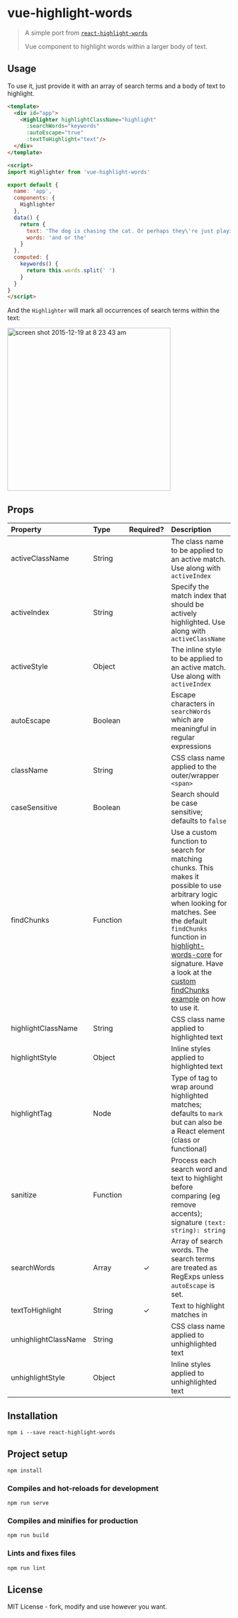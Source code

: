 # vue-highlight-words

> A simple port from [`react-highlight-words`](https://github.com/bvaughn/react-highlight-words)
>
> Vue component to highlight words within a larger body of text.

## Usage

To use it, just provide it with an array of search terms and a body of text to highlight.

```html
<template>
  <div id="app">
    <Highlighter highlightClassName="highlight"
      :searchWords="keywords"
      :autoEscape="true"
      :textToHighlight="text"/>
  </div>
</template>

<script>
import Highlighter from 'vue-highlight-words'

export default {
  name: 'app',
  components: {
    Highlighter
  },
  data() {
    return {
      text: 'The dog is chasing the cat. Or perhaps they\'re just playing?',
      words: 'and or the'
    }
  },
  computed: {
    keywords() {
      return this.words.split(' ')
    }
  }
}
</script>
```

And the `Highlighter` will mark all occurrences of search terms within the text:

<img width="368" alt="screen shot 2015-12-19 at 8 23 43 am" src="https://cloud.githubusercontent.com/assets/29597/11914033/e3c319f6-a629-11e5-896d-1a5ce22c9ea2.png">

## Props

| Property             | Type          | Required? | Description                                                                                                                                                                                                                                                                                                                                                        |
| :------------------- | :------------ | :-------: | :----------------------------------------------------------------------------------------------------------------------------------------------------------------------------------------------------------------------------------------------------------------------------------------------------------------------------------------------------------------- |
| activeClassName      | String        |           | The class name to be applied to an active match. Use along with `activeIndex`                                                                                                                                                                                                                                                                                      |
| activeIndex          | String        |           | Specify the match index that should be actively highlighted. Use along with `activeClassName`                                                                                                                                                                                                                                                                      |
| activeStyle          | Object        |           | The inline style to be applied to an active match. Use along with `activeIndex`                                                                                                                                                                                                                                                                                    |
| autoEscape           | Boolean       |           | Escape characters in `searchWords` which are meaningful in regular expressions                                                                                                                                                                                                                                                                                     |
| className            | String        |           | CSS class name applied to the outer/wrapper `<span>`                                                                                                                                                                                                                                                                                                               |
| caseSensitive        | Boolean       |           | Search should be case sensitive; defaults to `false`                                                                                                                                                                                                                                                                                                               |
| findChunks           | Function      |           | Use a custom function to search for matching chunks. This makes it possible to use arbitrary logic when looking for matches. See the default `findChunks` function in [highlight-words-core](https://github.com/bvaughn/highlight-words-core) for signature. Have a look at the [custom findChunks example](https://codesandbox.io/s/k20x3ox31o) on how to use it. |
| highlightClassName   | String        |           | CSS class name applied to highlighted text                                                                                                                                                                                                                                                                                                                         |
| highlightStyle       | Object        |           | Inline styles applied to highlighted text                                                                                                                                                                                                                                                                                                                          |
| highlightTag         | Node          |           | Type of tag to wrap around highlighted matches; defaults to `mark` but can also be a React element (class or functional)                                                                                                                                                                                                                                           |
| sanitize             | Function      |           | Process each search word and text to highlight before comparing (eg remove accents); signature `(text: string): string`                                                                                                                                                                                                                                            |
| searchWords          | Array<String> | ✓         | Array of search words. The search terms are treated as RegExps unless `autoEscape` is set.                                                                                                                                                                                                                                                                         |
| textToHighlight      | String        | ✓         | Text to highlight matches in                                                                                                                                                                                                                                                                                                                                       |
| unhighlightClassName | String        |           | CSS class name applied to unhighlighted text                                                                                                                                                                                                                                                                                                                       |
| unhighlightStyle     | Object        |           | Inline styles applied to unhighlighted text                                                                                                                                                                                                                                                                                                                        |


## Installation

```
npm i --save react-highlight-words
```

## Project setup

```
npm install
```

### Compiles and hot-reloads for development

```
npm run serve
```

### Compiles and minifies for production

```
npm run build
```

### Lints and fixes files

```
npm run lint
```

## License
MIT License - fork, modify and use however you want.
